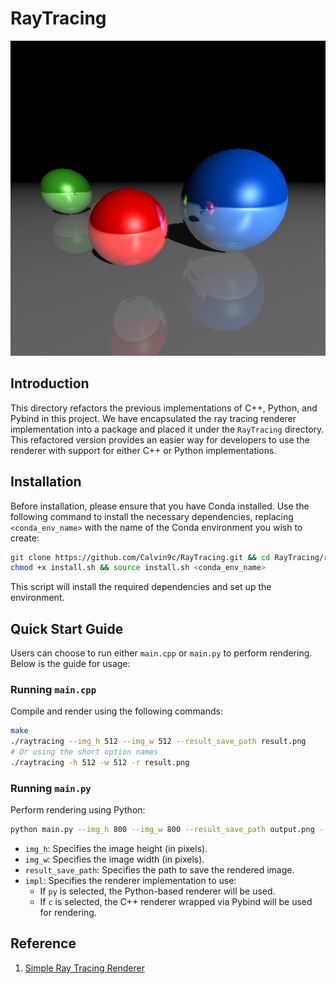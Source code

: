 # RayTracing

![result](example/example.png)

## Introduction
This directory refactors the previous implementations of C++, Python, and Pybind in this project. We have encapsulated the ray tracing renderer implementation into a package and placed it under the `RayTracing` directory. This refactored version provides an easier way for developers to use the renderer with support for either C++ or Python implementations.

## Installation
Before installation, please ensure that you have Conda installed. Use the following command to install the necessary dependencies, replacing `<conda_env_name>` with the name of the Conda environment you wish to create:
```bash
git clone https://github.com/Calvin9c/RayTracing.git && cd RayTracing/refactor_version
chmod +x install.sh && source install.sh <conda_env_name>
```
This script will install the required dependencies and set up the environment.

## Quick Start Guide
Users can choose to run either `main.cpp` or `main.py` to perform rendering. Below is the guide for usage:

### Running `main.cpp`
Compile and render using the following commands:
```bash
make
./raytracing --img_h 512 --img_w 512 --result_save_path result.png
# Or using the short option names
./raytracing -h 512 -w 512 -r result.png
```

### Running `main.py`
Perform rendering using Python:
```bash
python main.py --img_h 800 --img_w 800 --result_save_path output.png --impl c
```
* `img_h`: Specifies the image height (in pixels).
* `img_w`: Specifies the image width (in pixels).
* `result_save_path`: Specifies the path to save the rendered image.
* `impl`: Specifies the renderer implementation to use:
    * If `py` is selected, the Python-based renderer will be used.
    * If `c` is selected, the C++ renderer wrapped via Pybind will be used for rendering.

## Reference
1. [Simple Ray Tracing Renderer](https://zhuanlan.zhihu.com/p/361144314)